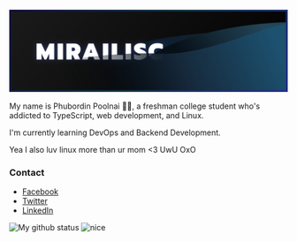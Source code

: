 ![banner](https://raw.githubusercontent.com/Mirailisc/Mirailisc/main/github_banner.svg)

My name is Phubordin Poolnai 🧒🏽, a freshman college student who's addicted to TypeScript, web development, and Linux.

I'm currently learning DevOps and Backend Development.

Yea I also luv linux more than ur mom <3 UwU OxO

### Contact
- [Facebook](https://facebook.com/MirailiscLm)
- [Twitter](https://twitter.com/Mirailisc)
- [LinkedIn](https://www.linkedin.com/in/phubordin/)

![My github status](https://github-readme-stats.vercel.app/api?username=mirailisc&show_icons=true&theme=tokyonight) <img src="https://media.tenor.com/pkDcBFnvuWoAAAAd/my-reaction-to-that-information-suisei.gif" alt="nice" width="200">
